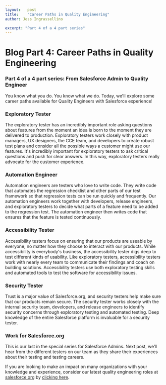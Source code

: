 ```yaml
---
layout:   post
title:    "Career Paths in Quality Engineering"
author: Jess Ingrassellino

excerpt: "Part 4 of a 4 part series"
---
```



# Blog Part 4: Career Paths in Quality Engineering
### Part 4 of a 4 part series: From Salesforce Admin to Quality Engineer


You know what you do. You know what we do. Today, we'll explore some career paths available for Quality Engineers with Salesforce experience!


### Exploratory Tester


The exploratory tester has an incredibly important role asking questions about features from the moment an idea is born to the moment they are delivered to production. Exploratory testers work closely with product managers, UX designers, the CCE team, and developers to create robust test plans and consider all the possible ways a customer might use our features. It's incredibly important for exploratory testers to ask critical questions and push for clear answers. In this way, exploratory testers really advocate for the customer experience. 


### Automation Engineer


Automation engineers are testers who love to write code. They write code that automates the regression checklist and other parts of our test framework so that regression tests can be run quickly and frequently. Our automation engineers work together with developers, release engineers, and exploratory testers to decide what parts of a feature need to be added to the regression test. The automation engineer then writes code that ensures that the feature is tested continuously. 


### Accessibility Tester


Accessibility testers focus on ensuring that our products are useable by everyone, no matter how they choose to interact with our products. While accessibility is everybody's business, the accessibility tester digs deep to test different kinds of usability. Like exploratory testers, accessibility testers work with nearly every team to communicate their findings and coach on building solutions. Accessibility testers use both exploratory testing skills and automated tools to test the software for accessibility issues. 

### Security Tester


Trust is a major value of Salesforce.org, and security testers help make sure that our products remain secure. The security tester works closely with the internal security team, developers, and release engineers to identify security concerns through exploratory testing and automated testing. Deep knowledge of the entire Salesforce platform is invaluable for a security tester.


### Work for [Salesforce.org](http://salesforce.org/)

This is our last in the special series for Salesforce Admins. Next post, we'll hear from the different testers on our team as they share their experiences about their testing and testing careers.


If you are looking to make an impact on many organizations with your knowledge and experience, consider our latest quality engineering roles at [salesforce.org](*http://salesforce.org/*) by [clicking here](*https://salesforce.wd1.myworkdayjobs.com/External_Career_Site/0/refreshFacet/318c8bb6f553100021d223d9780d30be*).


